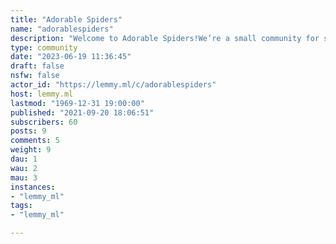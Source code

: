 ```yaml
---
title: "Adorable Spiders" 
name: "adorablespiders"
description: "Welcome to Adorable Spiders!We’re a small community for sharing really cute spiders!📜 : Rules:📫  No reposts🕷 Spiders must be cute!😸 Have fun"
type: community
date: "2023-06-19 11:36:45"
draft: false
nsfw: false
actor_id: "https://lemmy.ml/c/adorablespiders"
host: lemmy.ml
lastmod: "1969-12-31 19:00:00"
published: "2021-09-20 18:06:51"
subscribers: 60
posts: 9
comments: 5
weight: 9
dau: 1
wau: 2
mau: 3
instances:
- "lemmy_ml"
tags: 
- "lemmy_ml"

---
```

